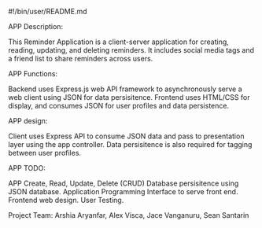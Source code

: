 #!/bin/user/README.md

APP Description:

This Reminder Application is a client-server application for creating, reading, updating, and deleting reminders.
It includes social media tags and a friend list to share reminders across users.

APP Functions:

Backend uses Express.js web API framework to asynchronously serve a web client using JSON for data persisitence.
Frontend uses HTML/CSS for display, and consumes JSON for user profiles and data persistence.

APP design:

Client uses Express API to consume JSON data and pass to presentation layer using the app controller. Data persisitence is also required for tagging between user profiles.

APP TODO:

APP Create, Read, Update, Delete (CRUD)
Database persisitence using JSON database.
Application Programming Interface to serve front end.
Frontend web design.
User Testing.

Project Team:
Arshia Aryanfar, 
Alex Visca, 
Jace Vanganuru, 
Sean Santarin
